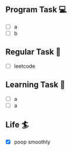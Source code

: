 

## Program Task  💻
- [ ] a
- [ ] b

## Regular Task  🤡
- [ ] leetcode

## Learning Task 🎯
- [ ] a
- [ ] a

## Life 🏄
- [x] poop smoothly